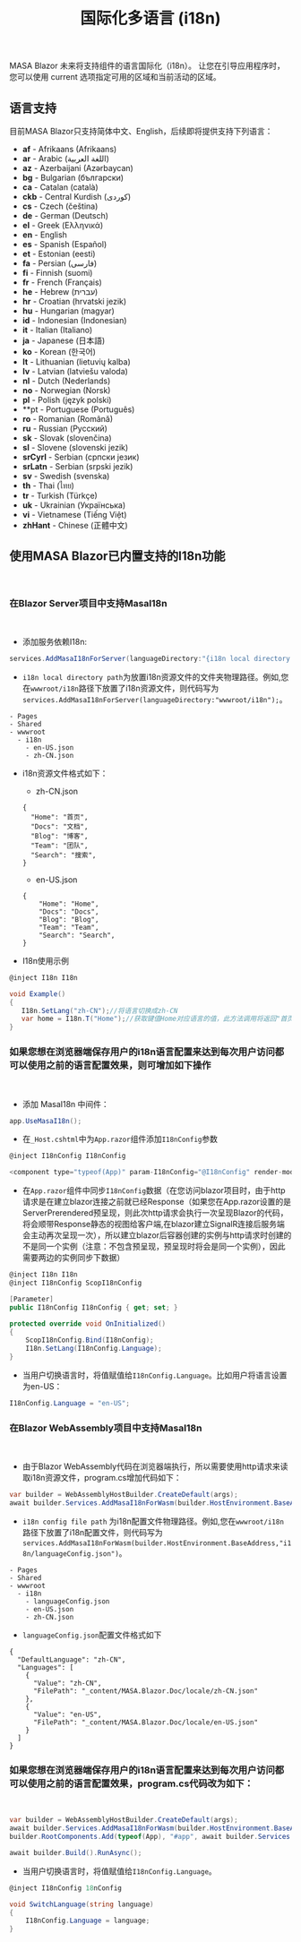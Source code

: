 ﻿---
order: 5
title: 国际化多语言 (i18n)
---

MASA Blazor 未来将支持组件的语言国际化（i18n）。 让您在引导应用程序时，您可以使用 current 选项指定可用的区域和当前活动的区域。

## 语言支持

目前MASA Blazor只支持简体中文、English，后续即将提供支持下列语言：

* **af** - Afrikaans (Afrikaans)
* **ar** - Arabic (اللغة العربية)
* **az** - Azerbaijani (Azərbaycan)
* **bg** - Bulgarian (български)
* **ca** - Catalan (català)
* **ckb** - Central Kurdish (کوردی)
* **cs** - Czech (čeština)
* **de** - German (Deutsch)
* **el** - Greek (Ελληνικά)
* **en** - English
* **es** - Spanish (Español)
* **et** - Estonian (eesti)
* **fa** - Persian (فارسی)
* **fi** - Finnish (suomi)
* **fr** - French (Français)
* **he** - Hebrew (עברית)
* **hr** - Croatian (hrvatski jezik)
* **hu** - Hungarian (magyar)
* **id** - Indonesian (Indonesian)
* **it** - Italian (Italiano)
* **ja** - Japanese (日本語)
* **ko** - Korean (한국어)
* **lt** - Lithuanian (lietuvių kalba)
* **lv** - Latvian (latviešu valoda)
* **nl** - Dutch (Nederlands)
* **no** - Norwegian (Norsk)
* **pl** - Polish (język polski)
* **pt - Portuguese (Português)
* **ro** - Romanian (Română) 
* **ru** - Russian (Русский)
* **sk** - Slovak (slovenčina)
* **sl** - Slovene (slovenski jezik)
* **srCyrl** - Serbian (српски језик)
* **srLatn** - Serbian (srpski jezik)
* **sv** - Swedish (svenska)
* **th** - Thai (ไทย)
* **tr** - Turkish (Türkçe)
* **uk** - Ukrainian (Українська)
* **vi** - Vietnamese (Tiếng Việt)
* **zhHant** - Chinese (正體中文)

## 使用MASA Blazor已内置支持的I18n功能

<br/>

### 在Blazor Server项目中支持MasaI18n

<br/>

- 添加服务依赖I18n:

```c#
services.AddMasaI18nForServer(languageDirectory:"{i18n local directory path}");
```

- `i18n local directory path`为放置i18n资源文件的文件夹物理路径。例如,您在`wwwroot/i18n`路径下放置了i18n资源文件，则代码写为`services.AddMasaI18nForServer(languageDirectory:"wwwroot/i18n");`。

```
- Pages 
- Shared 
- wwwroot
  - i18n
    - en-US.json
    - zh-CN.json
```

- i18n资源文件格式如下：

    - zh-CN.json

    ```
    {
      "Home": "首页",
      "Docs": "文档",
      "Blog": "博客",
      "Team": "团队",
      "Search": "搜索",
    }
    ```

    - en-US.json

    ```
    {
        "Home": "Home",
        "Docs": "Docs",
        "Blog": "Blog",
        "Team": "Team",
        "Search": "Search",
    }
    ```

- I18n使用示例

 ```c#
 @inject I18n I18n

void Example()
{
    I18n.SetLang("zh-CN");//将语言切换成zh-CN
    var home = I18n.T("Home");//获取键值Home对应语言的值，此方法调用将返回"首页";
}
```
### 如果您想在浏览器端保存用户的i18n语言配置来达到每次用户访问都可以使用之前的语言配置效果，则可增加如下操作

<br/>

- 添加 MasaI18n 中间件：

```c#
app.UseMasaI18n();
```

- 在`_Host.cshtml`中为`App.razor`组件添加`I18nConfig`参数

```c#
@inject I18nConfig I18nConfig

<component type="typeof(App)" param-I18nConfig="@I18nConfig" render-mode="ServerPrerendered" />
```

- 在`App.razor`组件中同步`I18nConfig`数据（在您访问blazor项目时，由于http请求是在建立blazor连接之前就已经Response（如果您在App.razor设置的是ServerPrerendered预呈现，则此次http请求会执行一次呈现Blazor的代码，将会顺带Response静态的视图给客户端,在blazor建立SignalR连接后服务端会主动再次呈现一次），所以建立blazor后容器创建的实例与http请求时创建的不是同一个实例（注意：不包含预呈现，预呈现时将会是同一个实例），因此需要两边的实例同步下数据）

```c#
@inject I18n I18n
@inject I18nConfig ScopI18nConfig

[Parameter]
public I18nConfig I18nConfig { get; set; }

protected override void OnInitialized()
{
    ScopI18nConfig.Bind(I18nConfig);
    I18n.SetLang(I18nConfig.Language);
}
```

- 当用户切换语言时，将值赋值给`I18nConfig.Language`。比如用户将语言设置为en-US：

```c#
I18nConfig.Language = "en-US";
```

### 在Blazor WebAssembly项目中支持MasaI18n

<br/>

- 由于Blazor WebAssembly代码在浏览器端执行，所以需要使用http请求来读取i18n资源文件，program.cs增加代码如下：

```c#
var builder = WebAssemblyHostBuilder.CreateDefault(args);
await builder.Services.AddMasaI18nForWasm(builder.HostEnvironment.BaseAddress, "{i18n config file path}");
```

- `i18n config file path` 为i18n配置文件物理路径。例如,您在`wwwroot/i18n`路径下放置了i18n配置文件，则代码写为`services.AddMasaI18nForWasm(builder.HostEnvironment.BaseAddress,"i18n/languageConfig.json")`。

```
- Pages 
- Shared 
- wwwroot
  - i18n
    - languageConfig.json
    - en-US.json
    - zh-CN.json
```

- `languageConfig.json`配置文件格式如下

```
{
  "DefaultLanguage": "zh-CN",
  "Languages": [
    {
      "Value": "zh-CN",
      "FilePath": "_content/MASA.Blazor.Doc/locale/zh-CN.json"
    },
    {
      "Value": "en-US",
      "FilePath": "_content/MASA.Blazor.Doc/locale/en-US.json"
    }
  ]
}
```

### 如果您想在浏览器端保存用户的i18n语言配置来达到每次用户访问都可以使用之前的语言配置效果，program.cs代码改为如下：

<br/>

```c#
var builder = WebAssemblyHostBuilder.CreateDefault(args);
await builder.Services.AddMasaI18nForWasm(builder.HostEnvironment.BaseAddress, "{i18n config file path}");
builder.RootComponents.Add(typeof(App), "#app", await builder.Services.GetMasaI18nParameter());

await builder.Build().RunAsync();
```

- 当用户切换语言时，将值赋值给`I18nConfig.Language`。

```c#
@inject I18nConfig 18nConfig

void SwitchLanguage(string language)
{
    I18nConfig.Language = language;
}
```
